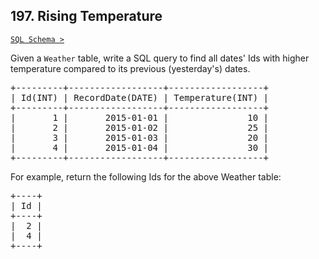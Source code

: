 ## 197. Rising Temperature

[`SQL Schema >`](../../assets/197.sql)

Given a `Weather` table, write a SQL query to find all dates' Ids with higher temperature compared to its previous (yesterday's) dates.
<pre>
+---------+------------------+------------------+
| Id(INT) | RecordDate(DATE) | Temperature(INT) |
+---------+------------------+------------------+
|       1 |       2015-01-01 |               10 |
|       2 |       2015-01-02 |               25 |
|       3 |       2015-01-03 |               20 |
|       4 |       2015-01-04 |               30 |
+---------+------------------+------------------+
</pre>

For example, return the following Ids for the above Weather table:
<pre>
+----+
| Id |
+----+
|  2 |
|  4 |
+----+
</pre>
